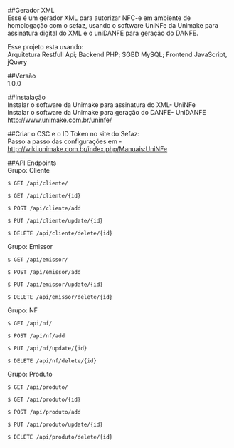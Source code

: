 ##Gerador XML <br/>
Esse é um gerador XML para autorizar NFC-e em ambiente de homologação com o sefaz, usando o software UniNFe da Unimake para assinatura digital do XML e o uniDANFE para geração do DANFE.

Esse projeto esta usando: <br />
Arquitetura Restfull Api;
Backend PHP; 
SGBD MySQL; 
Frontend JavaScript, jQuery

##Versão<br />
1.0.0

##Instalação<br />
Instalar o software da Unimake para assinatura do XML- UniNFe<br />
Instalar o software da Unimake para geração do DANFE- UniDANFE<br />
http://www.unimake.com.br/uninfe/

##Criar o CSC e o ID Token no site do Sefaz:<br />
Passo a passo das configurações em - http://wiki.unimake.com.br/index.php/Manuais:UniNFe<br />

##API Endpoints<br />
Grupo: Cliente 

    $ GET /api/cliente/

    $ GET /api/cliente/{id}

    $ POST /api/cliente/add

    $ PUT /api/cliente/update/{id}

    $ DELETE /api/cliente/delete/{id}

Grupo: Emissor 

    $ GET /api/emissor/

    $ POST /api/emissor/add

    $ PUT /api/emissor/update/{id}

    $ DELETE /api/emissor/delete/{id}

Grupo: NF 

    $ GET /api/nf/

    $ POST /api/nf/add

    $ PUT /api/nf/update/{id}

    $ DELETE /api/nf/delete/{id}

Grupo: Produto 

    $ GET /api/produto/

    $ GET /api/produto/{id}

    $ POST /api/produto/add

    $ PUT /api/produto/update/{id}

    $ DELETE /api/produto/delete/{id}
